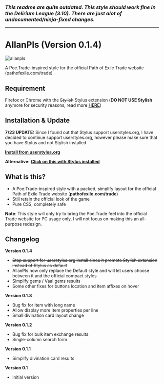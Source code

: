 ### *This readme are quite outdated. This style should work fine in the Delirium League (3.10). There are just alot of undocumented/ninja-fixed changes.*
---
# AllanPls (Version 0.1.4)

![allanpls](https://user-images.githubusercontent.com/10634948/32416880-e5a4461a-c282-11e7-985d-630dc0869462.PNG)

A Poe.Trade-inspired style for the official Path of Exile Trade website (pathofexile.com/trade)

## Requirement

Firefox or Chrome with the ~~Stylish~~ Stylus extension (**DO NOT USE Stylish** anymore for security reasons, read more [**HERE**](https://robertheaton.com/2018/07/02/stylish-browser-extension-steals-your-internet-history/))

## Installation & Update

**7/23 UPDATE:** Since I found out that Stylus support userstyles.org, I have decided to continue support userstyles.org, however please make sure that you have Stylus and not Stylish installed

[**Install from userstyles.org**](https://userstyles.org/styles/150669/allanpls-for-path-of-exile-trade) 

**Alternative:** [**Click on this with Stylus installed**](https://raw.githubusercontent.com/survfate/AllanPls/master/allanpls_style.user.css)

## What is this?

- A Poe.Trade-inspired style with a packed, simplify layout for the official Path of Exile Trade website (**pathofexile.com/trade**)
- Still retain the official look of the game
- Pure CSS, completely safe

**Note**: This style will only try to bring the Poe.Trade feel into the official Trade website for PC usage only, I will not focus on making this an all-purpose redesign.

## Changelog

**Version 0.1.4**
- ~~Stop support for userstyles.org install since it promote Stylish extension instead of Stylus as default~~
- AllanPls now only replace the Default style and will let users choose between it and the official compact styles
- Simplify gems / Vaal gems results
- Some other fixes for buttons location and item affixes on hover

**Version 0.1.3**
- Bug fix for item with long name
- Allow display more item properties per line
- Small divination card layout change

**Version 0.1.2**
- Bug fix for bulk item exchange results
- Single-column search form

**Version 0.1.1**
- Simplify divination card results

**Version 0.1**
- Initial version
